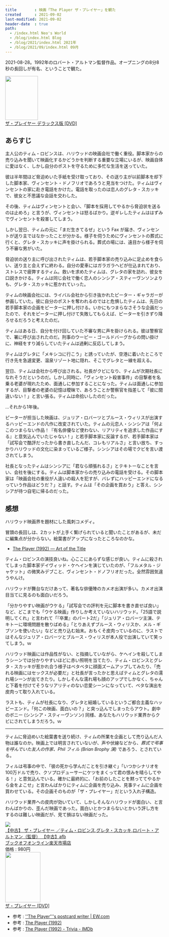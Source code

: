 ```yaml
---
title        : 映画「The Player ザ・プレイヤー」を観た
created      : 2021-09-02
last-modified: 2021-09-02
header-date  : true
path:
  - /index.html Neo's World
  - /blog/index.html Blog
  - /blog/2021/index.html 2021年
  - /blog/2021/09/index.html 09月
---
```


2021-08-28。1992年のロバート・アルトマン監督作品。オープニングの8分8秒の長回しが有名、ということで観た。

<div class="ad-amazon">
  <div class="ad-amazon-image">
    <a href="https://www.amazon.co.jp/dp/B00005HKPM?tag=neos21-22&amp;linkCode=osi&amp;th=1&amp;psc=1">
      <img src="https://m.media-amazon.com/images/I/21D44NQW2BL._SL160_.jpg" width="104" height="140">
    </a>
  </div>
  <div class="ad-amazon-info">
    <div class="ad-amazon-title">
      <a href="https://www.amazon.co.jp/dp/B00005HKPM?tag=neos21-22&amp;linkCode=osi&amp;th=1&amp;psc=1">ザ・プレイヤー デラックス版 [DVD]</a>
    </div>
  </div>
</div>

## あらすじ

主人公のティム・ロビンスは、ハリウッドの映画会社で働く重役。脚本家からの売り込みを聞いて映画化するかどうかを判断する重要な立場にいるが、映画自体に愛はなく、しかし自分のポストを守るために多忙な生活を送っていた。

彼は半年間ほど脅迫めいた手紙を受け取っており、その送り主が以前脚本を却下した脚本家、ヴィンセント・ドノフリオであろうと見当をつけた。ティムはヴィンセントの家に赴き電話をかけた。電話を取ったのは恋人のグレタ・スカッキで、彼女と不思議な会話を交わした。

その後、ティムはヴィンセントと会い、「脚本を採用してやるから脅迫状を送るのは止めろ」と言うが、ヴィンセントは怒るばかり。逆ギレしたティムははずみでヴィンセントを殺害してしまう。

しかし翌日、ティムの元に「まだ生きてるぜ」という Fax が届き、ヴィンセントが送り主ではなかったことが分かる。様子を伺うためにヴィンセントの葬式に行くと、グレタ・スカッキに声を掛けられる。葬式の場には、遠目から様子を伺う不審な男がいた。

脅迫状の送り主に呼び出されたティムは、若手脚本家の売り込みに足止めを食らい、送り主と会えずに終わる。自分の愛車にはガラガラヘビが仕込まれており、ストレスで疲弊するティム。救いを求めたティムは、グレタの家を訪れ、彼女を口説きかける。ティムは同じ会社で働く恋人のシンシア・スティーヴンソンよりも、グレタ・スカッキに惹かれていった。

ティムの映画会社には、ライバル会社から引き抜かれたピーター・ギャラガーが参画していた。彼に自分のポストを奪われるのではと危惧したティムは、先日の若手脚本家の企画をピーターに押し付ける。いかにもつまらなさそうな企画だったので、それをピーターに押し付けて失敗してもらえば、ピーターを引きずり降ろせるだろうと考えたのだ。

ティムはある日、自分を付け回していた不審な男に声を掛けられる。彼は警察官で、署に呼び出されたのだ。刑事のウーピー・ゴールドバーグからの問い掛けに、神経をすり減らしていたティムは過剰に反応してしまう。

ティムはグレタに「メキシコに行こう」と誘っていたが、空港に着いたところで行き先を急遽変更、温泉リゾート地に隠れ、そこでグレタと一線を超える。

翌日、ティムは会社から呼び出される。社長がクビになり、ティムが次期社長になれそうだというのだ。しかし同時に、「ヴィンセント殺害事件」の目撃者を名乗る老婆が現れたため、面通しに参加することになった。ティムは面通しに参加するが、目撃者の老婆の記憶は曖昧で、あろうことか警察官を指差して「彼に間違いない！」と言い張る。ティムは命拾いしたのだった。

…それから1年後。

ピーターが担当した映画は、ジュリア・ロバーツとブルース・ウィリスが出演するハッピーエンドの凡作に改変されていた。ティムの元恋人・シンシアは「何よこのつまらない作品！『有名俳優など使わない、リアリティを追求した作品にする』と意気込んでいたじゃない！」と若手脚本家に反論するが、若手脚本家は「試写会で酷評だったから書き直したんだ、コレもリアルさ」と言い放ち、すっかりハリウッドの文化に染まっているご様子。シンシアはその場でクビを言い渡されてしまう。

社長となったティムはシンシアに「君なら頑張れるさ」とテキトーなことを言い、会社を後にする。ティムは脚本家からの売り込みの電話を受ける。その脚本家は「映画会社の重役が人違いの殺人を犯すが、バレずにハッピーエンドになるっていう作品はどうだ？」と話す。ティムは「その企画を買おう」と答え、シンシアが待つ自宅に帰るのだった。

## 感想

ハリウッド映画界を題材にした風刺コメディ。

冒頭の長回しは、2カットが上手く繋げられていると聞いたことがあるが、未だに編集点が分からない。絵葉書がアップになったところなのかな。

- [The Player (1992) — Art of the Title](https://www.artofthetitle.com/title/the-player/)

ティム・ロビンスの演技良いね。心ここにあらずな感じが良い。ティムに殺されてしまった脚本家デイヴィッド・ケヘインを演じていたのが、「フルメタル・ジャケット」の微笑みデブこと、ヴィンセント・ドノフリオだった。全然雰囲気違うやんけ。

ハリウッドが舞台なだけあって、著名な俳優陣のカメオ出演が多い。カメオ出演目当てに見るのも面白いだろう。

「分かりやすい映画がウケる」「試写会での評判を元に脚本を書き直せば良い」など、どこまでも「ウケる映画」作りしか考えていないハリウッド。「25語で説明してくれ」と言われて「『卒業』のパート2だ」「ジュリア・ロバーツ主演、テキトーに環境問題を散りばめる」「とりあえずブルース・ウィリスか、メル・ギブソンを使いたい」などと売り込む始末。おもくそ皮肉っているのに、ラストではそんなジュリア・ロバーツとブルース・ウィリスが本人役で出演していて笑ってしまう。ｗ

ハリウッド映画には作品性がない、と指摘していながら、ケヘインを殺してしまうシーンでは分かりやすいほどに赤い照明を当てたり、ティム・ロビンスとグレタ・スカッキが惹かれ合う様子はベタベタに顔面ズームアップしてみたり、「売れる映画にはセックスが必要だ」と社長が言ったかと思えばティムとグレタの濡れ場シーンが出てきたり。しかしそんな濡れ場も顔のアップでしかなく、ちゃんと下着を付けてそうなリアリティのない恋愛シーンになっていて、ベタな演出を皮肉って取り入れている。

ラストも、ティムが社長になり、グレタと結婚しているというご都合主義なハッピーエンド。「何この映画、面白いの？」と突っ込んでしまったらアウト。劇中のボニー (シンシア・スティーヴンソン) 同様、あなたもハリウッド業界からクビにされてしまうだろう。ｗ

-----

ティムに脅迫めいた絵葉書を送り続け、ティムの所業を企画として売り込んだ人物は誰なのか。映画上では明言されていないが、声や伏線などから、*葬式で弔事を呼んでいた友人の作家、Phil フィル (Brian Brophy 演)* であろう、とされている。

フィルは弔事の中で、「彼の死から学んだことを引き継ぐ」「いつかシナリオを100万ドルで売り、クソプロデューサーにケツをまくって君の恨みを晴らしてやる！」と意気込んでいる。確かに最終的に、「お前のしたことを黙っててやるから金をよこせ」と言わんばかりにティムに企画を売り込み、見事ティムに企画を買わせている。その企画そのものが「ザ・プレイヤー」だという入れ子構造。

ハリウッド業界への皮肉が効いていて、しかしそんなハリウッドが面白い、と言わんばかりの、歪んだ映画であった。面白いとかつまらないとかいう評し方をするのは難しい映画だが、見て損はない映画だった。

<div class="ad-rakuten">
  <div class="ad-rakuten-image">
    <a href="https://hb.afl.rakuten.co.jp/hgc/g00rc682.waxyceda.g00rc682.waxyd8cb/?pc=https%3A%2F%2Fitem.rakuten.co.jp%2Fbookoffonline%2F0015858720%2F&amp;m=http%3A%2F%2Fm.rakuten.co.jp%2Fbookoffonline%2Fi%2F10759100%2F">
      <img src="https://thumbnail.image.rakuten.co.jp/@0_mall/bookoffonline/cabinet/2046/0015858720l.jpg?_ex=128x128">
    </a>
  </div>
  <div class="ad-rakuten-info">
    <div class="ad-rakuten-title">
      <a href="https://hb.afl.rakuten.co.jp/hgc/g00rc682.waxyceda.g00rc682.waxyd8cb/?pc=https%3A%2F%2Fitem.rakuten.co.jp%2Fbookoffonline%2F0015858720%2F&amp;m=http%3A%2F%2Fm.rakuten.co.jp%2Fbookoffonline%2Fi%2F10759100%2F">【中古】 ザ・プレイヤー ／ティム・ロビンス,グレタ・スカッキ,ロバート・アルトマン（監督） 【中古】afb</a>
    </div>
    <div class="ad-rakuten-shop">
      <a href="https://hb.afl.rakuten.co.jp/hgc/g00rc682.waxyceda.g00rc682.waxyd8cb/?pc=https%3A%2F%2Fwww.rakuten.co.jp%2Fbookoffonline%2F&amp;m=http%3A%2F%2Fm.rakuten.co.jp%2Fbookoffonline%2F">ブックオフオンライン楽天市場店</a>
    </div>
    <div class="ad-rakuten-price">価格 : 980円</div>
  </div>
</div>

<div class="ad-amazon">
  <div class="ad-amazon-image">
    <a href="https://www.amazon.co.jp/dp/B000VXXNC8?tag=neos21-22&amp;linkCode=osi&amp;th=1&amp;psc=1">
      <img src="https://m.media-amazon.com/images/I/41FTTxunXOL._SL160_.jpg" width="112" height="160">
    </a>
  </div>
  <div class="ad-amazon-info">
    <div class="ad-amazon-title">
      <a href="https://www.amazon.co.jp/dp/B000VXXNC8?tag=neos21-22&amp;linkCode=osi&amp;th=1&amp;psc=1">ザ・プレイヤー [DVD]</a>
    </div>
  </div>
</div>

- 参考 : [''The Player'''s postcard writer | EW.com](https://ew.com/article/1992/05/08/players-postcard-writer/)
- 参考 : [The Player (1992)](https://www.filmsite.org/player.html)
- 参考 : [The Player (1992) - Trivia - IMDb](https://www.imdb.com/title/tt0105151/trivia/)
